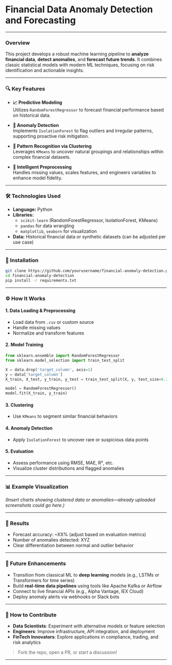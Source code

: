 

# Financial Data Anomaly Detection and Forecasting

---

### Overview

This project develops a robust machine learning pipeline to **analyze financial data**, **detect anomalies**, and **forecast future trends**. It combines classic statistical models with modern ML techniques, focusing on risk identification and actionable insights.

---

### 🔍 Key Features

- **📈 Predictive Modeling**  
  Utilizes `RandomForestRegressor` to forecast financial performance based on historical data.

- **🚨 Anomaly Detection**  
  Implements `IsolationForest` to flag outliers and irregular patterns, supporting proactive risk mitigation.

- **🔗 Pattern Recognition via Clustering**  
  Leverages `KMeans` to uncover natural groupings and relationships within complex financial datasets.

- **🧹 Intelligent Preprocessing**  
  Handles missing values, scales features, and engineers variables to enhance model fidelity.

---

### 🛠️ Technologies Used

- **Language:** Python  
- **Libraries:**
  - `scikit-learn` (RandomForestRegressor, IsolationForest, KMeans)
  - `pandas` for data wrangling
  - `matplotlib`, `seaborn` for visualization
- **Data:** Historical financial data or synthetic datasets (can be adjusted per use case)

---

### 🚀 Installation

```bash
git clone https://github.com/yourusername/financial-anomaly-detection.git
cd financial-anomaly-detection
pip install -r requirements.txt
```

---

### ⚙️ How It Works

#### 1. **Data Loading & Preprocessing**
- Load data from `.csv` or custom source
- Handle missing values
- Normalize and transform features

#### 2. **Model Training**
```python
from sklearn.ensemble import RandomForestRegressor
from sklearn.model_selection import train_test_split

X = data.drop('target_column', axis=1)
y = data['target_column']
X_train, X_test, y_train, y_test = train_test_split(X, y, test_size=0.2)

model = RandomForestRegressor()
model.fit(X_train, y_train)
```

#### 3. **Clustering**
- Use `KMeans` to segment similar financial behaviors

#### 4. **Anomaly Detection**
- Apply `IsolationForest` to uncover rare or suspicious data points

#### 5. **Evaluation**
- Assess performance using RMSE, MAE, R², etc.
- Visualize cluster distributions and flagged anomalies

---

### 📊 Example Visualization

*(Insert charts showing clustered data or anomalies—already uploaded screenshots could go here.)*

---

### 📌 Results

- Forecast accuracy: ~XX% (adjust based on evaluation metrics)
- Number of anomalies detected: XYZ
- Clear differentiation between normal and outlier behavior

---

### 🔮 Future Enhancements

- Transition from classical ML to **deep learning** models (e.g., LSTMs or Transformers for time series)
- Build **real-time data pipelines** using tools like Apache Kafka or Airflow
- Connect to live financial APIs (e.g., Alpha Vantage, IEX Cloud)
- Deploy anomaly alerts via webhooks or Slack bots

---

### 🤝 How to Contribute

- **Data Scientists**: Experiment with alternative models or feature selection
- **Engineers**: Improve infrastructure, API integration, and deployment
- **FinTech Innovators**: Explore applications in compliance, trading, and risk analytics

> Fork the repo, open a PR, or start a discussion!

---


